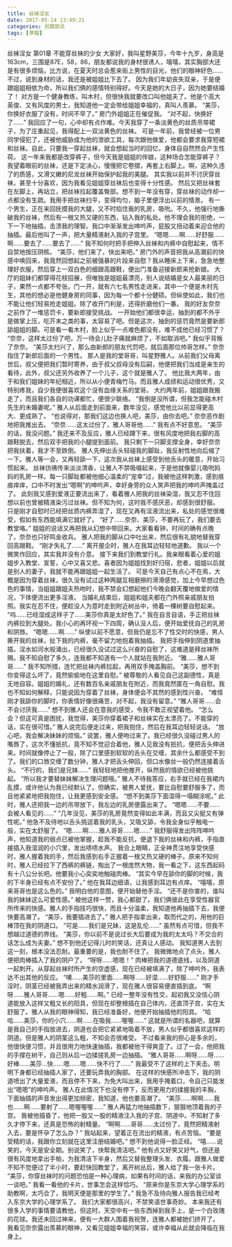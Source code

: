 ```yaml
---
title: 丝袜淫女
date: 2017-05-14 13:49:21
categories: 另類禁忌
tags: [草榴]
---
```

丝袜淫女 第01章 不能穿丝袜的少女
大家好，我叫星野美莎，今年十九岁，身高是163cm，三围是87E，58，86，朋友都说我的身材很诱人，嘻嘻，其实胸部大还是有很多烦恼，比方说，在夏天时总会惹来街上男性的目光，他们的眼神好色……不过，说到身材的话，我还是被姐姐比下去了。
因为我们年幼丧失双亲，于是便跟姐姐相依为命，所以我们俩的感情特别得好。今天是她的大日子，因为她要结婚了！
对方是一个健身教练，叫木村，但很快我就要改口叫他姐夫了。他是个高大英俊、又有风度的男士，我知道他一定会带给姐姐幸福的，真叫人羨慕。
“美莎，你换好衣服了没有，时间不早了。”
房门外姐姐正在催促我。
“对不起，快换好了……”
我回应了一句，心中却有点作难。今天我穿了一条淡黄色的丝质吊带裙子，为了庄重起见，我得配上一双淡黄色的丝袜。
可是一年前，我曾经被一位男同学侵犯了，还被他威胁成为他的泄欲工具，每次跟他做爱，他都会要求我穿短裙和丝袜。自此，只要我一穿起丝袜，就会想起当时的回忆，身体自自然然会产生性荷。
这一年来我都是改穿裤子，但今天我是姐姐的伴娘，这种场合怎能穿裤子？
我望着眼前的丝袜，还是下定决心，慢慢把它卷摺，再套上右脚上。啊，这种久违了的质感，又滑又嫩的尼龙丝袜开始保护起我的美腿。
其实我以前并不讨厌穿丝袜，甚至十分喜欢，因为我看见姐姐穿丝袜后也变得十分性感。
然后又把丝袜套在左脚上，再站立，把丝袜拉起覆盖臀部。想不到一年没有穿，穿丝袜的动作却一点都没有生疏。我用手把丝袜扫平，变得均匀，脑子里便浮出以前的情景。
有一个男生，正在来回抚摸我的大腿，又不时掐住我的乳房，吸吮。不久，他强行地撕破我的丝袜，然后有一根又热又硬的东西，钻入我的私处。他不理会我的拒绝，一下一下地抽插，击溃我的理智。我口中渐渐发出呻吟声，屁股又扭动着来迎合他的抽插。最后他叫了一声，把大量精液射入我的子宫里。
“嗯嗯……啊……好舒服……啊……要去了……要去了……”
我不知何时把手把伸入丝袜和内裤中自慰起来，情不自禁地按压阴核。
“美莎，他们来了，快出来吧。”
房门外的声音把我从高潮前的快感中唤回来，我竟然回想起之前被强暴的片段来自慰？我从睡床上下来，急急地整理好衣服，然后穿上一双白色的细跟高跟鞋，便出门准备迎接新郎来抢新娘。
大厅的姐妹们都穿得花枝招展，但唯独是姐姐最漂亮，别人说结婚是女人最美丽的日子，果然一点都不夸张。门一开，就有六七名男性走进来，其中一个便是木村先生，其他的想必是他健身房的同事，因为每一个都十分健硕。但纵使如此，我们也不能让他们轻易抢走姐姐。除了收开门利是，还得折磨他们一番。
我的好友奈奈之前作了一堆惩罚卡，要新郎接受挑战。
一开始他们都很幸运，抽到的都不外乎是做掌上压，吃芥末之类的事，太容易了吧。但是这次，抽到的惩罚竟然是要新郎舔姐姐的脚。可是看一看木村，脸上似乎一点难色都没有，难不成他已经习惯了？
“奈奈，这样太过份了吧，万一待会儿肚子痛就麻烦了，不如取消吧。”
我似乎背叛了奈奈。
“美莎太扫兴了，那么由新郎的朋友代罚吧，就后面那位帅哥怎样。”
奈奈指住了新郎后面的一个男性。
那人是我的堂哥哥，叫星野雅人。从前我们父母离世后，叔父便把我们暂时寄养，由于叔父叔母没有后嗣，他便把我们当成是亲生的看待，此外，叔父还另外收养了一个儿子，这个就是雅人了。
他比我大两年，由于和我们姐妹的年纪相近，所以从小便青梅竹马。而且雅人成绩和运动很优秀，又特别疼我，自少我便很喜欢这个没有血缘关系的堂哥。
大约两年前，姐姐跟我搬走了，而且我们各自的功课都忙，便很少联络。
“我倒是没所谓，但我怎能碰木村先生的未婚妻呢。”
雅人从后面走到前面来，数年没见，感觉他比以前显得更高大、更成熟了。
“也说得对，那我们这边也换人吧，美莎，由你去吧。”
奈奈恶作剧地把我推出去。
“奈奈……这太过份了，雅人哥哥他……”
我有点不好意思。
“美莎的话，我没问题。”
我还来不及反应，雅人已经蹲下来，很有风度地把我右脚的高跟鞋脱去，然后双手把我的小腿提到面前。
我只剩下一只脚支撑全身，幸好奈奈把我扶着，我才不至跌倒。
雅人先伸出舌头轻碰我的脚趾，我反射性地向后缩了一下。雅人等一会，又再轻舔一下，这次我从丝袜上感受到他舌头的暖意，开始习惯起来。
丝袜彷彿传来淡淡清香，让雅人不禁吸啜起来，于是他就像婴儿吸吮妈妈的乳房一样。每一只脚趾都被他细心温柔的“宠幸”过，我被他这样刺激，感到痕痕痒痒，口中不时发出“嗯啊”的呻吟声，幸好身旁的众人笑声把我的呻吟声掩盖过了。
此刻我又感到爱液正要流出来了，看着雅人把我的丝袜染湿，我又忍不住回想以前也曾被精液染污过丝袜。但不知为何，这时我不感厌恶，却感到很舒服。
只是刚才自慰时已经把丝质内裤弄湿了，现在又再有淫液流出来，私处的感觉很难受，假如有东西能填满它就好了。
“好了……奈奈、美莎，不要再玩了，我们要去教堂咯。”
姐姐的说话又再把我从幻想中带回来。大家看看钟，时间的确有点晚了，奈奈也只好鸣金收兵。
雅人把我的脚从口中吐出来，然后很有礼貌地替我穿回高跟鞋。
“刚才失礼了……”
离开屋企时，雅人在我耳边轻轻地道歉。
我以一个微笑作回应，其实我并没有介意。
接下来我们到教堂行礼。我亲眼看着心爱的姐姐步入教堂、宣誓，心中又喜又悲。喜者因为姐姐找到好归宿，悲者，姐姐以后就是别人的妻子，我就不能再跟姐姐一起生活了。
可是今天自己有点心不在焉，大概是因为穿着丝袜，很久没有试过这种两腿互相磨擦的滑滑感觉，加上今早想过色色的事情，当姐姐跟姐夫热吻时，我不禁会幻想起他们今晚会翻天覆地做爱的情况，下体便流出更多淫液。
当婚礼结束后，姐姐和姐夫都在门外照亲戚朋友拍照。我实在忍不住，便趁没人为意时走到附近树丛中，倚着一棵树要自慰起来。
“呜……已经湿成这样子了……美莎你真是太好色了。”
我在自言自语，手正把丝袜内裤拉到大腿处。我小心的再环视一下四周，确认没人后，便开始爱抚自己的乳房和阴唇。
“嗯嗯……啊……”
纵使以前不愿意，但我仍是忘不了性交时的快感，男人撕开我的丝袜，扯下我的内裤，毫不留力地抱着我抽插。
我把手指伸到阴道里抽插，淫水如河水般涌出，已经很久没试过这么兴奋的自慰了，这难道是拜丝袜所赐。我不知自慰了多久，连我都不知道有一个人就站在我附近。
“雅……雅人哥哥……”
我不知所措，连忙把丝袜内裤拉起，再用双手掩盖胸前。
“美莎，想不到你变得这么坏了，竟然偷偷地在这里自慰。”
被尊敬的人看见自己这副德性，真是无地自容。姐姐的婚礼，还有数百名亲戚朋友在附近，而我竟然匿在一角自慰。我也不知如何解释，只能说因为穿着了丝袜，身体便会不其然的感到性兴奋。
“难怪刚才我舔你的脚时，你表情好像很痛苦，对不起，我没有留意。”
“雅人哥哥……会不会讨厌我……”
想不到雅人还会在意我的感受，令我不敢正视望着他。
“怎么会？但这可真是困扰，我觉得，美莎你穿着裙子和丝袜实在太漂亮了。不能穿的话，实在很可惜。”
雅人说完后便走过来，把我抱住，然后在我耳边轻轻说话。
“放心吧，我会解决妹妹的烦恼。”
说罢，雅人便吻过来了。我已经很久没碰过男人的嘴唇了，这次不懂扺抗，竟不知不觉迎合着他，雅人见我没有扺抗，便把舌头伸进来。时间就像停止了一般，除了口里感到软软的舌头在交缠，其余什么都感受不到了。我们的口唇交缠了数分钟，雅人才把舌头伸回，但口水像丝一般仍然连接着舌头。
“不行的，我们是兄妹……”
我轻轻地把他推开，纵然我的情欲已经被他挑起。
“所以我才要替妹妹解决生理问题哦。”
雅人不待我答应，右手就已经在我裙内乱摸，或许他认为我已经默认了。但确实，被男人爱抚，要比自慰要舒服多了，而且他紧紧地把我抱住，让我更感到安全感。
“想不到美莎下面湿得一塌糊涂呢。”
此时，雅人还把我一边的吊带放下，我左边的乳房便露出来了。
“嗯嗯……不要……会被人看见的……”
“几年没见，美莎的乳房竟然变得如此丰满，而且又尖挺又有弹性呢。”
他急不及待地以舌头挑逗着我的乳头，又吸又舔，令我全身似乎触电一般，实在太舒服了。
“嗯……啊……雅人哥哥……嗯……”
我舒服得发出阵阵呻吟声，他知道我的弱点已被他掌握，趁我不能反抗，便退下我的丝袜和内裤，手指直接插入我湿润的小穴里，发出啧啧水声。
我合上眼睛，正全神贯注地享受快感时，雅人握着我的手，然后我感到右手正握着一根又热又硬的棒子。原来不知何时，雅人已经拉下了西裤的裤链，掏出了一根庞然大物，我一看之下，这东西起码有十八公分长吧。他要我小心奕奕地触碰肉棒。
“其实今早在舔你的脚的时候，我的下半身已经有点不安份了。”
他在我耳边细语，让我感到耳边有点痒。
“嘻嘻，原来哥哥也是这么色的。”
我明白他的意图，便开始替他手淫。
“还不是你害的，谁叫我的妹妹这么可爱性感。”
被他这样一赞，我心都甜了。我们俩彼此在享受性器官所传来的快感。雅人的手指技巧很快，而且十分温柔，我知道他再抽插下去，我便快要高潮了。
“美莎，我要插进去了。”
雅人把手指拿出来，取而代之的，用他的巨棒顶在我的阴道口。
“可是……我们是兄妹，这是乱伦……”
虽然有点可惜，但我不想越过道德的界线。
“美莎，你以前不是说过长大后要成为我的太太吗？不交合的话怎么成为夫妻。”
想不到他还记得儿时的笑话，还真让人感动。
我知道男人去到这一刻，根本没法忍耐。最重要的是，我也耐不住了。
我微微地点了点头，雅人便把肉棒插入了我的阴户了。
“呀呀……嗯嗯！”
肉棒把我的道德底线，以及阴道一起刺开。从穿起丝袜时所产生的空虚感，现在已经被填满了，除了呻吟外，我表达不出其他的反应。
“噢……美莎的里面……啊呀……好湿……好舒服……”
刚才手淫时，阴茎已经被我弄出来的精水润滑了，现在雅人很容易便直插到底。
“啊呀……雅人哥哥……嗯……好粗……啊。”
已经一整年没有性交，起初我又没信心阴道能放入这样又粗又长的阳具，但现在却整根插在自己体内，还直顶子宫，实在太舒服了。雅人从我的眼神得知，我已经准备好，他便开始抽插他的阳具。
“哈哈……美莎，你的小穴……啊……在吸我……喔喔……”
这就是所谓的名器吧，就算是我自己的手指放进去，阴道也会把它紧紧地吸着不放，男人似乎都很喜欢这样的阴道。但是雅人的阴茎这么粗，不知会否很难受。
不过看来我的担心是多余的，他很快便习惯，并且很用力地快速抽插，我都被他干得爽歪了。过了一会，他把我的手撑在树干，自己则从后一边揉搓乳房一边抽插。
“雅人哥哥……啊呀……呀……好棒……美莎…快……嗯……嗯……快不行了……”
我最受不了这样的上下夹击。明明下身都已经抽插人家了，还要玩弄我的胸部。
在这样的快感所冲击下，我的阴道喷出了大量爱液，而且停不下来，为免大叫出来，我用手掩着口，令自己只能发出“嗯嗯”的呻吟声。
雅人在此情况下也没有停下，反而更用力的揉握我的丰胸，下面抽插的声音发出得更加频密，我知道，他也要高潮了。
“美莎……啊啊……我也……啊……要射了……嗯喔喔喔……”
雅人再猛力地抽插数下，狠狠地顶着我的子宫。
我被他插昏了，他把一股又一股的精液注入我的子宫、阴道中。不知射了多久才停下来，还真是恐怖的射精量。
“啊啊……哥哥……太过份了，竟然把精液射入去，要是怀孕了怎么办？”
我站起来，望着正在流出的精液，有点苦恼。
“要是受精的话，我跟你立刻就在这里注册结婚吧。”
想不到他说得一脸正经。
“嘻……说笑的，今天是安全期。别说笑了，快帮我清洁吧。”
他有点又好笑又好气，但还是很有风度地拿出手帕，为我清洁下半身，然后又替我整理头发、衣履。跟雅人做爱不知不觉便过了半小时，要赶快回教堂了，离开树丛后，雅人给了我一张卡片。
“美莎，你穿丝袜时的问题恐怕是一种心理病，如果有时间的话，来我的办公室谈一谈吧。”
我看一看他的卡片，世事怎会这样恰巧。
“原来你是东京大学心理学系的助教啊，太巧合了，我明天便是那里的学生了。”
我急不及待向雅人报告我已经考入东京大学的心理学系了。
我们大家都很高兴，不禁笑语世事奇妙。
本来我还有很多入学的事情要请教他，但这时，天空中有一些东西掉到我手上，是一个白玫瑰的花球。我还未回过神来，便有一大群人围着我祝贺，连雅人都被她们挤开了。
我看见奈奈露出羨慕的眼神，又看见姐姐幸福的笑容，或许幸福从此就会降临在我身上。